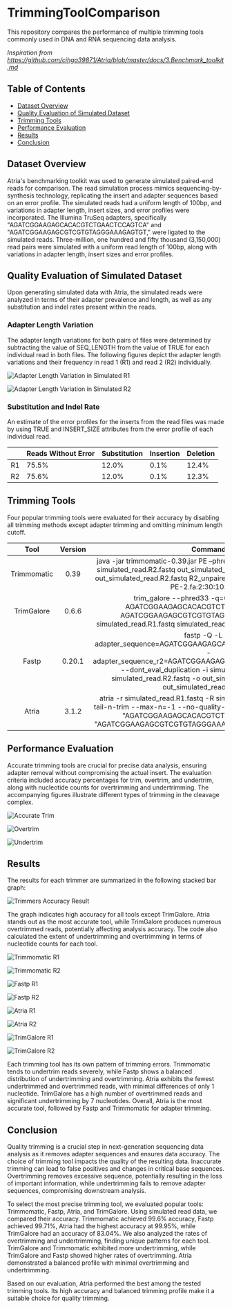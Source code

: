 # TrimmingToolComparison

 This repository compares the performance of multiple trimming tools commonly used in DNA and RNA sequencing data analysis. 

 *Inspiration from https://github.com/cihga39871/Atria/blob/master/docs/3.Benchmark_toolkit.md*

## Table of Contents

- [Dataset Overview](#dataset-overview)
- [Quality Evaluation of Simulated Dataset](#quality-evaluation-of-simulated-dataset)
- [Trimming Tools](#trimming-tools)
- [Performance Evaluation](#performance-evaluation)
- [Results](#results)
- [Conclusion](#conclusion)


## Dataset Overview

Atria's benchmarking toolkit was used to generate simulated paired-end reads for comparison. The read simulation process mimics sequencing-by-synthesis technology, replicating the insert and adapter sequences based on an error profile. The simulated reads had a uniform length of 100bp, and variations in adapter length, insert sizes, and error profiles were incorporated. The Illumina TruSeq adapters, specifically "AGATCGGAAGAGCACACGTCTGAACTCCAGTCA" and "AGATCGGAAGAGCGTCGTGTAGGGAAAGAGTGT," were ligated to the simulated reads. Three-million, one hundred and fifty thousand (3,150,000) read pairs were simulated with a uniform read length of 100bp, along with variations in adapter length, insert sizes and error profiles. 

## Quality Evaluation of Simulated Dataset

Upon generating simulated data with Atria, the simulated reads were analyzed in terms of their adapter prevalence and length, as well as any substitution and indel rates present within the reads. 

### Adapter Length Variation

The adapter length variations for both pairs of files were determined by subtracting the value of SEQ_LENGTH from the value of TRUE for each individual read in both files. The following figures depict the adapter length variations and their frequency in read 1 (R1) and read 2 (R2) individually. 

![Adapter Length Variation in Simulated R1](./images/adapter-length-variations-R1.png)

![Adapter Length Variation in Simulated R2](./images/adapter-length-variations-R2.png)

### Substitution and Indel Rate

An estimate of the error profiles for the inserts from the read files was made by using TRUE and INSERT_SIZE attributes from the error profile of each individual read.

|    | Reads Without Error | Substitution | Insertion | Deletion |
|----|---------------------|-------------|-----------|----------|
| R1 | 75.5%               | 12.0%       | 0.1%      | 12.4%    |
| R2 | 75.6%               | 12.0%       | 0.1%      | 12.3%    |


## Trimming Tools

 Four popular trimming tools were evaluated for their accuracy by disabling all trimming methods except adapter trimming and omitting minimum length cutoff.

|     Tool    | Version |                                                                                                                                Command                                                                                                                               |
|:-----------:|:-------:|:--------------------------------------------------------------------------------------------------------------------------------------------------------------------------------------------------------------------------------------------------------------------:|
| Trimmomatic |   0.39  | java -jar trimmomatic-0.39.jar PE –phred33 simulated_read.R1.fastq simulated_read.R2.fastq out_simulated_read.R1.fastq R1_unpaired.fq out_simulated_read.R2.fastq R2_unpaired.fq ILLUMINACLIP:TruSeq3-PE-2.fa:2:30:10:2:True                                         |
|  TrimGalore |  0.6.6  | trim_galore --phred33 -q=0 --length=0 -a " AGATCGGAAGAGCACACGTCTGAACTCCAGTCA -a AGATCGGAAGAGCGTCGTGTAGGGAAAGAGTGT -n 2" simulated_read.R1.fastq simulated_read.R2.fastq -o output_directory                                                                          |
|    Fastp    |  0.20.1 | fastp -Q -L --adapter_sequence=AGATCGGAAGAGCACACGTCTGAACTCCAGTCA --adapter_sequence_r2=AGATCGGAAGAGCGTCGTGTAGGGAAAGAGTGT --dont_eval_duplication -i simulated_read.R1.fastq -I simulated_read.R2.fastq -o out_simulated_read.R1.fastq -O out_simulated_read.R2.fastq |
|    Atria    |  3.1.2  | atria -r simulated_read.R1.fastq -R simulated_read.R2.fastq --no-tail-n-trim --max-n=-1 --no-quality-trim --no-length-filtration -a "AGATCGGAAGAGCACACGTCTGAACTCCAGTCA" -A "AGATCGGAAGAGCGTCGTGTAGGGAAAGAGTGT" -o output_directory                                   |
## Performance Evaluation

Accurate trimming tools are crucial for precise data analysis, ensuring adapter removal without compromising the actual insert. The evaluation criteria included accuracy percentages for trim, overtrim, and undertrim, along with nucleotide counts for overtrimming and undertrimming. The accompanying figures illustrate different types of trimming in the cleavage complex.

![Accurate Trim](./images/accurate-trim.png)

![Overtrim](./images/overtrim.png) 

![Undertrim](./images/undertrim.png)

## Results

The results for each trimmer are summarized in the following stacked bar graph:

![Trimmers Accuracy Result](./images/summarized-trimmers-accuracy.png)

The graph indicates high accuracy for all tools except TrimGalore. Atria stands out as the most accurate tool, while TrimGalore produces numerous overtrimmed reads, potentially affecting analysis accuracy. The code also calculated the extent of undertrimming and overtrimming in terms of nucleotide counts for each tool. 

![Trimmomatic R1](./images/trimmomatic_r1.png)

![Trimmomatic R2](./images/trimmomatic_r2.png)


![Fastp R1](./images/fastp-r1.png)

![Fastp R2](./images/fastp-r2.png)


![Atria R1](./images/atria-r1.png)

![Atria R2](./images/atria-r2.png)


![TrimGalore R1](./images/trimgalore-r1.png)

![TrimGalore R2](./images/trimgalore-r2.png)

Each trimming tool has its own pattern of trimming errors. Trimmomatic tends to undertrim reads severely, while Fastp shows a balanced distribution of undertrimming and overtrimming. Atria exhibits the fewest undertrimmed and overtrimmed reads, with minimal differences of only 1 nucleotide. TrimGalore has a high number of overtrimmed reads and significant undertrimming by 7 nucleotides. Overall, Atria is the most accurate tool, followed by Fastp and Trimmomatic for adapter trimming.

## Conclusion

Quality trimming is a crucial step in next-generation sequencing data analysis as it removes adapter sequences and ensures data accuracy. The choice of trimming tool impacts the quality of the resulting data. Inaccurate trimming can lead to false positives and changes in critical base sequences. Overtrimming removes excessive sequence, potentially resulting in the loss of important information, while undertrimming fails to remove adapter sequences, compromising downstream analysis.

To select the most precise trimming tool, we evaluated popular tools: Trimmomatic, Fastp, Atria, and TrimGalore. Using simulated read data, we compared their accuracy. Trimmomatic achieved 99.6% accuracy, Fastp achieved 99.71%, Atria had the highest accuracy at 99.95%, while TrimGalore had an accuracy of 83.04%. We also analyzed the rates of overtrimming and undertrimming, finding unique patterns for each tool. TrimGalore and Trimmomatic exhibited more undertrimming, while TrimGalore and Fastp showed higher rates of overtrimming. Atria demonstrated a balanced profile with minimal overtrimming and undertrimming.

Based on our evaluation, Atria performed the best among the tested trimming tools. Its high accuracy and balanced trimming profile make it a suitable choice for quality trimming.